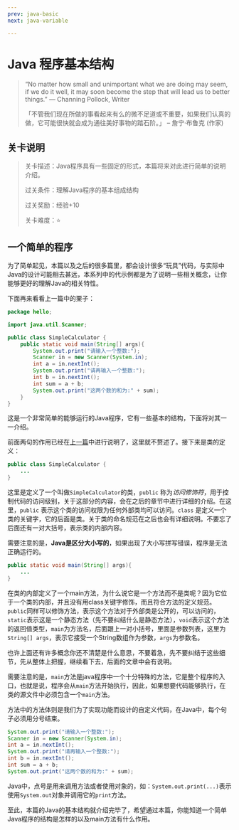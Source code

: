 ```yaml
---
prev: java-basic
next: java-variable

---
```


# Java 程序基本结构

>“No matter how small and unimportant what we are doing may seem, if we do it well, it may soon become the step that will lead us to better things.”				— Channing Pollock, Writer
>
>「不管我们现在所做的事看起来有么的微不足道或不重要，如果我们认真的做，它可能很快就会成为通往美好事物的踏石阶。」								– 詹宁‧布鲁克 (作家)

## 关卡说明

>关卡描述：Java程序具有一些固定的形式，本篇将来对此进行简单的说明介绍。
>
>过关条件：理解Java程序的基本组成结构
>
>过关奖励：经验+10
>
>关卡难度：⭐️

## 一个简单的程序

为了简单起见，本篇以及之后的很多篇里，都会设计很多“玩具”代码，与实际中Java的设计可能相去甚远，本系列中的代示例都是为了说明一些相关概念，让你能够更好的理解Java的相关特性。

下面再来看看上一篇中的栗子：

```java
package hello;

import java.util.Scanner;

public class SimpleCalculator {
    public static void main(String[] args){
        System.out.print("请输入一个整数:");
        Scanner in = new Scanner(System.in);
        int a = in.nextInt();
        System.out.print("请再输入一个整数:");
        int b = in.nextInt();
        int sum = a + b;
        System.out.print("这两个数的和为:" + sum);
    }
}
```

这是一个非常简单的能够运行的Java程序，它有一些基本的结构，下面将对其一一介绍。

前面两句的作用已经在[上一篇](../introduction/java-package.md)中进行说明了，这里就不赘述了。接下来是类的定义：

```java
public class SimpleCalculator {
    ...
}
```

这里是定义了一个叫做`SimpleCalculator`的类，`public` 称为*访问修饰符*，用于控制代码的访问级别，关于这部分的内容，会在之后的章节中进行详细的介绍。在这里，`public` 表示这个类的访问权限为任何外部类均可以访问。`class` 是定义一个类的关键字，它的后面是类。关于类的命名规范在之后也会有详细说明。不要忘了后面还有一对大括号，表示类的内部内容。

需要注意的是，**Java是区分大小写的**，如果出现了大小写拼写错误，程序是无法正确运行的。

```java
public static void main(String[] args){
    ...
}
```

在类的内部定义了一个main方法，为什么说它是一个方法而不是类呢？因为它位于一个类的内部，并且没有用class关键字修饰，而且符合方法的定义规范。`public`同样可以修饰方法，表示这个方法对于外部类是公开的，可以访问的，`static`表示这是一个静态方法（先不要纠结什么是静态方法），`void`表示这个方法的返回值类型，`main`为方法名，后面跟上一对小括号，里面是参数列表，这里为`String[] args`，表示它接受一个String数组作为参数，`args`为参数名。

也许上面还有许多概念你还不清楚是什么意思，不要着急，先不要纠结于这些细节，先从整体上把握，继续看下去，后面的文章中会有说明。

需要注意的是，`main`方法是java程序中一个十分特殊的方法，它是整个程序的入口，也就是说，程序会从`main`方法开始执行，因此，如果想要代码能够执行，在类的源文件中必须包含一个`main`方法。

方法中的方法体则是我们为了实现功能而设计的自定义代码，在Java中，每个句子必须用分号结束。

```java
System.out.print("请输入一个整数:");
Scanner in = new Scanner(System.in);
int a = in.nextInt();
System.out.print("请再输入一个整数:");
int b = in.nextInt();
int sum = a + b;
System.out.print("这两个数的和为:" + sum);
```

Java中，点号是用来调用方法或者使用对象的，如：`System.out.print(...)`表示使用`System.out`对象并调用它的`print`方法。

至此，本篇的Java的基本结构就介绍完毕了，希望通过本篇，你能知道一个简单Java程序的结构是怎样的以及main方法有什么作用。

